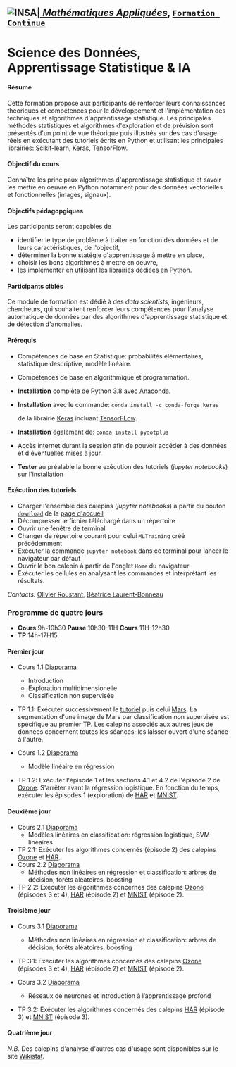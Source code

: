 
## <a href="http://www.insa-toulouse.fr/" ><img src="http://www.math.univ-toulouse.fr/~besse/Wikistat/Images/Logo_INSAvilletoulouse-RVB.png" style="float:left; max-width: 80px; display: inline" alt="INSA"/> |  [*Mathématiques Appliquées*](http://www.math.insa-toulouse.fr/fr/index.html), [`Formation Continue`](http://www.math.insa-toulouse.fr/fr/enseignement.html)

# Science des Données, Apprentissage Statistique & IA

#### Résumé
Cette formation propose aux participants de renforcer leurs connaissances théoriques et compétences pour le développement et l'implémentation des techniques et algorithmes d'apprentissage statistique. Les principales méthodes statistiques et algorithmes d'exploration et de prévision sont présentés d'un point de vue théorique puis illustrés sur des cas d'usage réels en exécutant des tutoriels écrits en Python et utilisant les principales librairies: Scikit-learn, Keras, TensorFlow.

#### Objectif du cours
Connaître les principaux algorithmes d'apprentissage statistique et savoir les mettre en oeuvre en Python notamment pour des données vectorielles et fonctionnelles (images, signaux).

#### Objectifs pédagopgiques
Les participants seront capables de

- identifier le type de problème à traiter en fonction des données et de leurs caractéristiques, de l'objectif,
- déterminer la bonne statégie d'apprentissage  à mettre en place, 
- choisir les bons algorithmes à mettre en oeuvre,
- les implémenter en utilisant les librairies dédiées en Python.

#### Participants ciblés
Ce module de formation est dédié  à des *data scientists*, ingénieurs, chercheurs, qui souhaitent renforcer leurs compétences pour l'analyse automatique de données par des algorithmes d'apprentissage statistique et de détection d'anomalies.

#### Prérequis
- Compétences de base en Statistique: probabilités élémentaires, statistique descriptive, modèle linéaire.
- Compétences de base en algorithmique et programmation.
- **Installation** complète de Python 3.8 avec [Anaconda](https://conda.io/docs/user-guide/install/download.html). 
- **Installation** avec le commande:
 `conda install -c conda-forge keras ` 
   
    de la librairie [Keras](https://keras.io/) incluant [TensorFLow](https://www.tensorflow.org/).
- **Installation** également de: `conda install pydotplus`
- Accès internet durant la session afin de pouvoir accéder à des données et d'éventuelles mises à jour.
- **Tester** au préalable la bonne exécution des tutoriels (*jupyter notebooks*) sur l'installation


#### Exécution des tutoriels 

- Charger l'ensemble des calepins (*jupyter notebooks*) à partir du bouton [`download`](https://github.com/wikistat/MLTraining/archive/master.zip) de la [page d'accueil](https://github.com/wikistat/MLTraining) 
- Décompresser le fichier téléchargé dans un répertoire 
- Ouvrir une fenêtre de terminal
- Changer de répertoire courant pour celui `MLTraining` créé précédemment
- Exécuter la commande  `jupyter notebook` dans ce terminal pour lancer le navigateur par défaut
- Ouvrir le bon calepin à partir de l'onglet `Home` du navigateur 
- Exécuter les cellules en analysant les commandes et interprétant les résultats.

*Contacts:*  [Olivier Roustant](https://olivier-roustant.fr/),  [Béatrice Laurent-Bonneau](https://perso.math.univ-toulouse.fr/laurent/) 

### Programme de quatre jours 
- **Cours** 9h-10h30 **Pause** 10h30-11H **Cours** 11H-12h30 
- **TP** 14h-17H15 

#### Premier jour
* Cours 1.1 [Diaporama](https://github.com/wikistat/MLTraining/blob/master/Slides/COURS-J1.1.pdf)
   - Introduction
   - Exploration multidimensionelle
   - Classification non supervisée
* TP 1.1: Exécuter successivement le [tutoriel](https://github.com/wikistat/MLTraining/blob/master/Notebooks/Clustering/ML-Clustering.ipynb) puis celui  [Mars](https://github.com/wikistat/MLTraining/blob/master/Notebooks/Mars/ML-Clustering-Mars.ipynb). La segmentation d'une image de Mars par classification non supervisée est spécifique au premier TP. Les calepins associés aux autres jeux de données concernent toutes les séances; les laisser ouvert d'une séance à l'autre.

* Cours 1.2 [Diaporama](https://github.com/wikistat/MLTraining/blob/master/Slides/COURS-J1.2.pdf)
   - Modèle linéaire en régression
* TP 1.2: Exécuter l'épisode 1 et les sections 4.1 et 4.2 de l'épisode 2 de [Ozone](https://github.com/wikistat/MLTraining/blob/master/Notebooks/Ozone/Apprent-Python-Ozone.ipynb). S'arrêter avant la régression logistique. En fonction du temps, exécuter les épisodes 1 (exploration) de  [HAR](https://github.com/wikistat/MLTraining/blob/master/Notebooks/ML-4-IoT-Har.ipynb) et 
[MNIST](https://github.com/wikistat/MLTraining/blob/master/Notebooks/MNIST/ML-MNIST.ipynb).

#### Deuxième jour
* Cours 2.1 [Diaporama](https://github.com/wikistat/MLTraining/blob/master/Slides/COURS-J2.1.pdf)
   - Modèles linéaires en classification: régression logistique, SVM linéaires
* TP 2.1: Exécuter les algorithmes concernés (épisode 2) des calepins [Ozone](https://github.com/wikistat/MLTraining/blob/master/Notebooks/Ozone/Apprent-Python-Ozone.ipynb) et [HAR](https://github.com/wikistat/MLTraining/blob/master/Notebooks/ML-4-IoT-Har.ipynb).
* Cours 2.2 [Diaporama](https://github.com/wikistat/MLTraining/blob/master/Slides/COURS-J2.2.pdf)
   - Méthodes non linéaires en régression et classification: arbres de décision, forêts aléatoires, boosting
* TP 2.2: Exécuter les algorithmes concernés des calepins [Ozone](https://github.com/wikistat/MLTraining/blob/master/Notebooks/Ozone/Apprent-Python-Ozone.ipynb) (épisodes 3 et 4), [HAR](https://github.com/wikistat/MLTraining/blob/master/Notebooks/ML-4-IoT-Har.ipynb) (épisode 2) et  [MNIST](https://github.com/wikistat/MLTraining/blob/master/Notebooks/MNIST/ML-MNIST.ipynb) (épisode 2).

#### Troisième jour
* Cours 3.1 [Diaporama](https://github.com/wikistat/MLTraining/blob/master/Slides/COURS-J3.1-2022.pdf)
   - Méthodes non linéaires en régression et classification: arbres de décision, forêts aléatoires, boosting
* TP 3.1: Exécuter les algorithmes concernés des calepins [Ozone](https://github.com/wikistat/MLTraining/blob/master/Notebooks/Ozone/Apprent-Python-Ozone.ipynb) (épisodes 3 et 4), [HAR](https://github.com/wikistat/MLTraining/blob/master/Notebooks/ML-4-IoT-Har.ipynb) (épisode 2) et  [MNIST](https://github.com/wikistat/MLTraining/blob/master/Notebooks/MNIST/ML-MNIST.ipynb) (épisode 2).

* Cours 3.2 [Diaporama](https://github.com/wikistat/MLTraining/blob/master/Slides/COURS-J3.2-2022.pdf)
   -  Réseaux de neurones et introduction à l’apprentissage profond
* TP 3.2: Exécuter les algorithmes concernés des calepins  [HAR](https://github.com/wikistat/MLTraining/blob/master/Notebooks/ML-4-IoT-Har.ipynb) (épisode 3) et  [MNIST](https://github.com/wikistat/MLTraining/blob/master/Notebooks/MNIST/ML-MNIST.ipynb) (épisode 3).
 
 #### Quatrième jour 
 
*N.B.* Des calepins d'analyse d'autres cas d'usage sont disponibles sur le site  [Wikistat](https://github.com/wikistat/).

